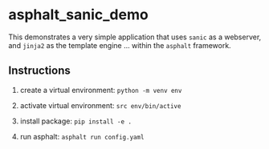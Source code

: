 # asphalt_sanic_demo
This demonstrates a very simple application that uses `sanic` as a webserver,
and `jinja2` as the template engine ... within the `asphalt` framework.

## Instructions
1. create a virtual environment:
    `python -m venv env`

2. activate virtual environment:
   `src env/bin/active`

3. install package:
   `pip install -e .`

4. run asphalt:
   `asphalt run config.yaml`
